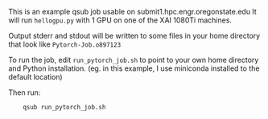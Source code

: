 This is an example qsub job usable on submit1.hpc.engr.oregonstate.edu
It will run `hellogpu.py` with 1 GPU on one of the XAI 1080Ti machines.

Output stderr and stdout will be written to some files in your home directory that look like `Pytorch-Job.o897123`

To run the job, edit `run_pytorch_job.sh` to point to your own home directory and Python installation.
(eg. in this example, I use miniconda installed to the default location)

Then run:

```
	qsub run_pytorch_job.sh
```
